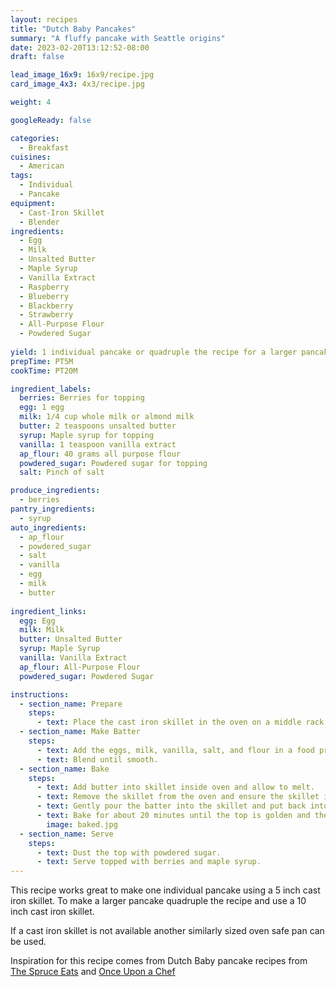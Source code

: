 ```yaml
---
layout: recipes
title: "Dutch Baby Pancakes"
summary: "A fluffy pancake with Seattle origins"
date: 2023-02-20T13:12:52-08:00
draft: false

lead_image_16x9: 16x9/recipe.jpg
card_image_4x3: 4x3/recipe.jpg

weight: 4

googleReady: false

categories:
  - Breakfast
cuisines:
  - American
tags:
  - Individual
  - Pancake
equipment:
  - Cast-Iron Skillet
  - Blender
ingredients:
  - Egg
  - Milk
  - Unsalted Butter
  - Maple Syrup
  - Vanilla Extract
  - Raspberry
  - Blueberry
  - Blackberry
  - Strawberry
  - All-Purpose Flour
  - Powdered Sugar
  
yield: 1 individual pancake or quadruple the recipe for a larger pancake that serves 4
prepTime: PT5M
cookTime: PT20M

ingredient_labels:
  berries: Berries for topping
  egg: 1 egg
  milk: 1/4 cup whole milk or almond milk
  butter: 2 teaspoons unsalted butter
  syrup: Maple syrup for topping
  vanilla: 1 teaspoon vanilla extract
  ap_flour: 40 grams all purpose flour
  powdered_sugar: Powdered sugar for topping
  salt: Pinch of salt

produce_ingredients:
  - berries
pantry_ingredients:
  - syrup
auto_ingredients:
  - ap_flour
  - powdered_sugar
  - salt
  - vanilla
  - egg
  - milk
  - butter
  
ingredient_links:
  egg: Egg
  milk: Milk
  butter: Unsalted Butter
  syrup: Maple Syrup
  vanilla: Vanilla Extract
  ap_flour: All-Purpose Flour
  powdered_sugar: Powdered Sugar

instructions:
  - section_name: Prepare
    steps:
      - text: Place the cast iron skillet in the oven on a middle rack and preheat oven to 450 degrees F. Let the refrigerated ingredients start to come to room temperature.
  - section_name: Make Batter
    steps:
      - text: Add the eggs, milk, vanilla, salt, and flour in a food processor or blender.
      - text: Blend until smooth.
  - section_name: Bake
    steps:
      - text: Add butter into skillet inside oven and allow to melt.
      - text: Remove the skillet from the oven and ensure the skillet is evenly coated in melted butter.
      - text: Gently pour the batter into the skillet and put back into the oven. Put a tray on a lower rack to catch any drips.
      - text: Bake for about 20 minutes until the top is golden and the pancake is puffed and fluffy.
        image: baked.jpg
  - section_name: Serve
    steps:
      - text: Dust the top with powdered sugar.
      - text: Serve topped with berries and maple syrup.
---
```


This recipe works great to make one individual pancake using a 5 inch cast iron skillet. 
To make a larger pancake quadruple the recipe and use a 10 inch cast iron skillet. 

If a cast iron skillet is not available another similarly sized oven safe pan can be used.

Inspiration for this recipe comes from Dutch Baby pancake recipes from [The Spruce Eats](https://www.thespruceeats.com/single-serve-dutch-baby-pancake-3058776) 
and [Once Upon a Chef](https://www.onceuponachef.com/recipes/dutch-baby.html)
